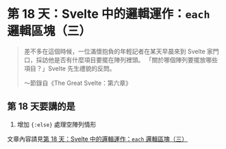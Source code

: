 # 第 18 天：Svelte 中的邏輯運作：`each` 邏輯區塊（三）

> 差不多在這個時候，一位滿懷抱負的年輕記者在某天早晨來到 Svelte 家門口，採訪他是否有什麼項目要擺在陣列裡頭。
> 「關於哪個陣列要擺放哪些項目？」Svelte 先生禮貌的反問。
>
> ～節錄自《The Great Svelte：第六章》

## 第 18 天要講的是
1. 增加 `{:else}` 處理空陣列情形

文章內容請見[第 18 天：Svelte 中的邏輯運作：`each` 邏輯區塊（三）](https://ithelp.ithome.com.tw/articles/10333688)
